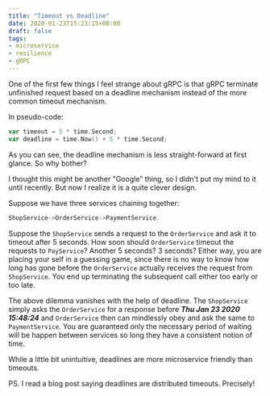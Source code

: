 ```yaml
---
title: "Timeout vs Deadline"
date: 2020-01-23T15:23:15+08:00
draft: false
tags:
- microservice
- resilience
- gRPC
---
```


One of the first few things I feel strange about gRPC is that gRPC terminate unfinished request based on a deadline mechanism instead of the more common timeout mechanism.

In pseudo-code:
```go
var timeout = 5 * time.Second;
var deadline = time.Now() + 5 * time.Second;
```
As you can see, the deadline mechanism is less straight-forward at first glance. So why bother?

I thought this might be another "Google" thing, so I didn't put my mind to it until recently. But now I realize it is a quite clever design.

Suppose we have three services chaining together:

```js
ShopService->OrderService->PaymentService.
```

Suppose the `ShopService` sends a request to the `OrderService` and ask it to timeout after 5 seconds. How soon should `OrderService` timeout the requests to `PayService`? Another 5 seconds? 3 seconds? Either way, you are placing your self in a guessing game, since there is no way to know how long has gone before the `OrderService` actually receives the request from `ShopService`. You end up terminating the subsequent call either too early or too late.

The above dilemma vanishes with the help of deadline.  The `ShopService` simply asks the `OrderService` for a response before ***Thu Jan 23 2020 15:48:24*** and `OrderService` then can mindlessly obey and ask the same to `PaymentService`. You are guaranteed only the necessary period of waiting will be happen between services so long they have a consistent notion of time.

While a little bit unintuitive, deadlines are more microservice friendly than timeouts.

PS. I read a blog post saying deadlines are distributed timeouts. Precisely!






